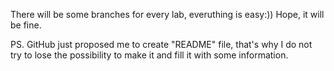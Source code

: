 There will be some branches for every lab, everuthing is easy:))
Hope, it will be fine. 


PS. GitHub just proposed me to create "README" file, that's why 
I do not try to lose the possibility to make it and fill it with some information.
